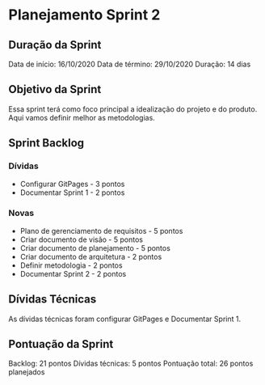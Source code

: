 # Planejamento Sprint 2
## Duração da Sprint
Data de início: 16/10/2020
Data de término: 29/10/2020
Duração: 14 dias

## Objetivo da Sprint
Essa sprint terá como foco principal a idealização do projeto e do produto. Aqui vamos definir melhor as metodologias.

## Sprint Backlog

### Dívidas
- Configurar GitPages - 3 pontos
- Documentar Sprint 1 - 2 pontos

### Novas
- Plano de gerenciamento de requisitos - 5 pontos
- Criar documento de visão - 5 pontos
- Criar documento de planejamento - 5 pontos
- Criar documento de arquitetura - 2 pontos
- Definir metodologia - 2 pontos
- Documentar Sprint 2 - 2 pontos

## Dívidas Técnicas
As dívidas técnicas foram configurar GitPages e Documentar Sprint 1.

## Pontuação da Sprint
Backlog: 21 pontos
Dívidas técnicas: 5 pontos
Pontuação total: 26 pontos planejados